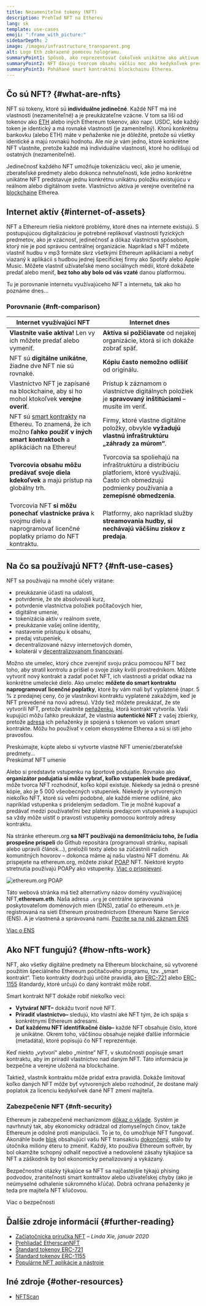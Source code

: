 ```yaml
---
title: Nezameniteľné tokeny (NFT)
description: Prehľad NFT na Ethereu
lang: sk
template: use-cases
emoji: ":frame_with_picture:"
sidebarDepth: 2
image: /images/infrastructure_transparent.png
alt: Logo Eth zobrazené pomocou hologramu.
summaryPoint1: Spôsob, ako reprezentovať čokoľvek unikátne ako aktívum založené na Ethereu.
summaryPoint2: NFT dávajú tvorcom obsahu väčšiu moc ako kedykoľvek predtým.
summaryPoint3: Poháňané smart kontraktmi blockchainu Etherea.
---
```


## Čo sú NFT? {#what-are-nfts}

NFT sú tokeny, ktoré sú **individuálne jedinečné**. Každé NFT má iné vlastnosti (nezameniteľné) a je preukázateľne vzácne. V tom sa líši od tokenov ako [ETH](/glossary/#ether) alebo iných Ethereum tokenov, ako napr. USDC, kde každý token je identický a má rovnaké vlastnosti (je zameniteľný). Ktorú konkrétnu bankovku (alebo ETH) máte v peňaženke nie je dôležité, pretože sú všetky identické a majú rovnakú hodnotu. Ale _nie je_ vám jedno, ktoré konkrétne NFT vlastníte, pretože každé má individuálne vlastnosti, ktoré ho odlišujú od ostatných (nezameniteľné).

Jedinečnosť každého NFT umožňuje tokenizáciu vecí, ako je umenie, zberateľské predmety alebo dokonca nehnuteľnosti, kde jedno konkrétne unikátne NFT predstavuje jednu konkrétnu unikátnu položku existujúcu v reálnom alebo digitálnom svete. Vlastníctvo aktíva je verejne overiteľné na [blockchaine](/glossary/#blockchain) Etherea.

<YouTube id="Xdkkux6OxfM" />

## Internet aktív {#internet-of-assets}

NFT a Ethereum riešia niektoré problémy, ktoré dnes na internete existujú. S postupujúcou digitalizáciou je potrebné replikovať vlastnosti fyzických predmetov, ako je vzácnosť, jedinečnosť a dôkaz vlastníctva spôsobom, ktorý nie je pod správou centrálnej organizácie. Napríklad s NFT môžete vlastniť hudbu v mp3 formáte skrz všetkými Ethereum aplikáciami a nebyť viazaný k aplikácii s hudbou jednej špecifickej firmy ako Spotify alebo Apple Music. Môžete vlastniť užívateľské meno sociálnych médií, ktoré dokážete predať alebo meniť, **bez toho aby bolo od vás vzaté** danou platformou.

Tu je porovnanie internetu využívajúceho NFT a internetu, tak ako ho poznáme dnes…

### Porovnanie {#nft-comparison}

| Internet využívajúci NFT                                                                                                                                      | Internet dnes                                                                                                                                             |
| ------------------------------------------------------------------------------------------------------------------------------------------------------------- | --------------------------------------------------------------------------------------------------------------------------------------------------------- |
| **Vlastníte vaše aktíva!** Len vy ich môžete predať alebo vymeniť.                                                                                            | **Aktíva si požičiavate** od nejakej organizácie, ktorá si ich dokáže zobrať späť.                                                                        |
| NFT sú **digitálne unikátne**, žiadne dve NFT nie sú rovnaké.                                                                                                 | **Kópiu často nemožno odlíšiť** od originálu.                                                                                                             |
| Vlastníctvo NFT je zapísané na blockchaine, aby si ho mohol ktokoľvek **verejne overiť**.                                                                     | Prístup k záznamom o vlastníctve digitálnych položiek je **spravovaný inštitúciami** – musíte im veriť.                                                   |
| NFT sú [smart kontrakty](/glossary/#smart-contract) na Ethereu. To znamená, že ich možno **ľahko použiť v iných smart kontraktoch** a aplikáciách na Ethereu! | Firmy, ktoré vlastne digitálne položky, obvykle **vyžadujú vlastnú infraštruktúru „záhrady za múrom“**.                                                   |
| **Tvorcovia obsahu môžu predávať svoje diela kdekoľvek** a majú prístup na globálny trh.                                                                      | Tvorcovia sa spoliehajú na infraštruktúru a distribúciu platforiem, ktoré využívajú. Často ich obmedzujú podmienky používania a **zemepisné obmedzenia**. |
| Tvorcovia NFT **si môžu ponechať vlastnícke práva** k svojmu dielu a naprogramovať licenčné poplatky priamo do NFT kontraktu.                                 | Platformy, ako napríklad služby **streamovania hudby, si nechávajú väčšinu ziskov z predaja**.                                                            |

## Na čo sa používajú NFT? {#nft-use-cases}

NFT sa používajú na mnohé účely vrátane:

- preukázanie účasti na udalosti,
- potvrdenie, že ste absolvovali kurz,
- potvrdenie vlastníctva položiek počítačových hier,
- digitálne umenie,
- tokenizácia aktív v reálnom svete,
- preukázanie vašej online identity,
- nastavenie prístupu k obsahu,
- predaj vstupeniek,
- decentralizované názvy internetových domén,
- kolaterál v [decentralizovanom financovaní](/glossary/#defi).

Možno ste umelec, ktorý chce zverejniť svoju prácu pomocou NFT bez toho, aby stratil kontrolu a prišiel o svoje zisky kvôli prostredníkom. Môžete vytvoriť nový kontrakt a zadať počet NFT, ich vlastnosti a pridať odkaz na konkrétne umelecké dielo. Ako umelec **môžete do smart kontraktu naprogramovať licenčné poplatky**, ktoré by vám mali byť vyplatené (napr. 5 % z predajnej ceny, čo je vlastníkovi kontraktu vyplatené zakaždým, keď je NFT prevedené na novú adresu). Vždy tiež môžete preukázať, že ste vytvorili NFT, pretože vlastníte [peňaženku](/glossary/#wallet), ktorá kontrakt vytvorila. Vaši kupujúci môžu ľahko preukázať, že vlastnia **autentické NFT** z vašej zbierky, pretože [adresa](/glossary/#address) ich peňaženky je spojená s tokenom vo vašom smart kontrakte. Môžu ho používať v celom ekosystéme Etherea a sú si istí jeho pravosťou.

<InfoBanner shouldSpaceBetween emoji=":eyes:" mt="8">
  <div>Preskúmajte, kúpte alebo si vytvorte vlastné NFT umenie/zberateľské predmety…</div>
  <ButtonLink href="/apps/categories/collectibles">
    Preskúmať NFT umenie
  </ButtonLink>
</InfoBanner>

Alebo si predstavte vstupenku na športové podujatie. Rovnako ako **organizátor podujatia si môže vybrať, koľko vstupeniek bude predávať**, môže tvorca NFT rozhodnúť, koľko kópií existuje. Niekedy sa jedná o presné kópie, ako je 5 000 všeobecných vstupeniek. Niekedy je vytvorených niekoľko NFT, ktoré sú veľmi podobné, ale každé mierne odlišné, ako napríklad vstupenka s prideleným sedadlom. Tie je možné kupovať a predávať medzi používateľmi bez platenia predajcom vstupeniek a kupujúci sa vždy môže uistiť o pravosti vstupenky pomocou kontroly adresy kontraktu.

Na stránke ethereum.org **sa NFT používajú na demonštráciu toho, že ľudia prospešne prispeli** do Github repositára (programovali stránku, napísali alebo upravili článok…), preložili texty alebo sa zúčastnili našich komunitných hovorov – dokonca máme aj našu vlastnú NFT doménu. Ak prispejete na ethereum.org, môžete získať [POAP](/glossary/#poap) NFT. Niektoré krypto stretnutia používajú POAPy ako vstupenky. [Viac o prispievaní](/contributing/#poap).

![ethereum.org POAP](./poap.png)

Táto webová stránka má tiež alternatívny názov domény využívajúcej NFT,**ethereum.eth**. Naša adresa `.org` je centrálne spravovaná poskytovateľom doménových mien (DNS), zatiaľ čo ethereum`.eth` je registrovaná na sieti Ethereum prostredníctvom Ethereum Name Service (ENS). A je vlastnená a spravovaná nami. [Pozrite sa na náš záznam ENS](https://app.ens.domains/name/ethereum.eth)

[Viac o ENS](https://app.ens.domains)

<Divider />

## Ako NFT fungujú? {#how-nfts-work}

NFT, ako všetky digitálne predmety na Ethereum blockchaine, sú vytvorené použitím špeciálneho Ethereum počítačového programu, tzv. „smart kontrakt“. Tieto kontrakty dodržujú určité pravidlá, ako [ERC-721](/glossary/#erc-721) alebo [ERC-1155](/glossary/#erc-1155) štandardy, ktoré určujú čo daný kontrakt môže robiť.

Smart kontrakt NFT dokáže robiť niekoľko vecí:

- **Vytvárať NFT–** dokážu tvoriť nové NFT.
- **Priradiť vlastníctvo–** sledujú, kto vlastní aké NFT tým, že ich spája s konkrétnymi Ethereum adresami.
- **Dať každému NFT identifikačné číslo–** každé NFT obsahuje číslo, ktoré je unikátne. Okrem toho, väčšinou obsahuje nejaké ďalšie informácie (metadáta), ktoré popisujú čo NFT reprezentuje.

Keď niekto „vytvorí“ alebo „mintne“ NFT, v skutočnosti popisuje smart kontraktu, aby im priradil vlastníctvo nad daným NFT. Táto informácia je bezpečne a verejne uložená na blockchaine.

Taktiež, vlastník kontraktu môže pridať extra pravidlá. Dokáže limitovať koľko daných NFT môže byť vytvorených alebo rozhodnúť, že dostane malý poplatok za licenciu kedykoľvek dané NFT zmení majiteľa.

### Zabezpečenie NFT {#nft-security}

Ethereum je zabezpečené mechanizmom [dôkaz o vklade](/glossary/#pos). Systém je navrhnutý tak, aby ekonomicky odrádzal od zlomyseľných činov, takže Ethereum je odolné proti manipulácii. To je to, čo umožňuje NFT fungovať. Akonáhle bude [blok](/glossary/#block) obsahujúci vašu NFT transakciu [dokončený](/glossary/#finality), stálo by útočníka milióny éteru to zmeniť. Každý, kto používa Ethereum softvér, by bol okamžite schopný odhaliť nepoctivé a nedovolené zásahy týkajúce sa NFT a záškodník by bol ekonomicky penalizovaný a vykázaný.

Bezpečnostné otázky týkajúce sa NFT sa najčastejšie týkajú phising podvodov, zraniteľnosti smart kontraktov alebo užívateľskej chyby (ako je neúmyselné odhalenie súkromného kľúča). Dobrá ochrana peňaženky je teda pre majiteľa NFT kľúčovou.

<ButtonLink href="/security/">
  Viac o bezpečnosti
</ButtonLink>

## Ďalšie zdroje informácií {#further-reading}

- [Začiatočnícka príručka NFT](https://linda.mirror.xyz/df649d61efb92c910464a4e74ae213c4cab150b9cbcc4b7fb6090fc77881a95d) – _Linda Xie, január 2020_
- [Prehliadač EtherscanNFT](https://etherscan.io/nft-top-contracts)
- [Štandard tokenov ERC-721](/developers/docs/standards/tokens/erc-721/)
- [Štandard tokenov ERC-1155](/developers/docs/standards/tokens/erc-1155/)
- [Populárne NFT aplikácie a nástroje](https://www.ethereum-ecosystem.com/blockchains/ethereum/nfts)

## Iné zdroje {#other-resources}

- [NFTScan](https://nftscan.com/)

<Divider />

<QuizWidget quizKey="nfts" />
